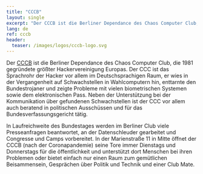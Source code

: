 ```yaml
---
title: "CCCB"
layout: single
excerpt: "Der CCCB ist die Berliner Dependance des Chaos Computer Club, die 1981 gegründete größter Hackervereinigung Europas."
lang: de
ref: cccb
header:
  teaser: /images/logos/cccb-logo.svg
---
```


Der [CCCB](https://berlin.ccc.de/) ist die Berliner Dependance des Chaos Computer Club, die 1981 gegründete größter Hackervereinigung Europas. Der CCC ist das Sprachrohr der Hacker vor allem im Deutschsprachigen Raum, er wies in der Vergangenheit auf Schwachstellen in Wahlcomputern hin, enttarnte den Bundestrojaner und zeigte Probleme mit vielen biometrischen Systemen sowie dem elektronischen Pass. Neben der Unterstützung bei der Kommunikation über gefundenen Schwachstellen ist der CCC vor allem auch beratend in politischen Ausschüssen und für das Bundesverfassungsgericht tätig.

In Laufreichweite des Bundestages werden im Berliner Club viele Presseanfragen beantwortet, an der Datenschleuder gearbeitet und Congresse und Camps vorbereitet.
In der Marienstraße 11 in Mitte öffnet der CCCB (nach der Coronapandemie) seine Tore immer Dienstags und Donnerstags für die öffentlichkeit und unterstützt dort Menschen bei ihren Problemen oder bietet einfach nur einen Raum zum gemütlichen Beisammensein, Gesprächen über Politik und Technik und einer Club Mate.
